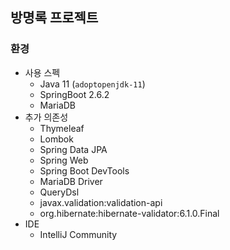 ## 방명록 프로젝트
### 환경
- 사용 스펙
    - Java 11 (`adoptopenjdk-11`)
    - SpringBoot 2.6.2
    - MariaDB
- 추가 의존성
    - Thymeleaf
    - Lombok
    - Spring Data JPA
    - Spring Web
    - Spring Boot DevTools
    - MariaDB Driver
    - QueryDsl
    - javax.validation:validation-api
	- org.hibernate:hibernate-validator:6.1.0.Final
- IDE
    - IntelliJ Community
